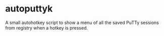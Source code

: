 autoputtyk
==========

A small autohotkey script to show a menu of all the saved PuTTy sessions from registry when a hotkey is pressed.
